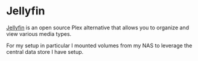 # Jellyfin

[Jellyfin](https://jellyfin.org/) is an open source Plex alternative that allows you to organize and view various media types.

For my setup in particular I mounted volumes from my NAS to leverage the central data store I have setup.